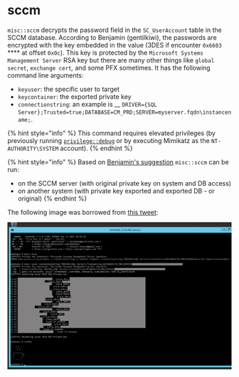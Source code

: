 # sccm

`misc::sccm` decrypts the password field in the `SC_UserAccount` table in the SCCM database. According to Benjamin (gentilkiwi), the passwords are encrypted with the key embedded in the value (3DES if encounter `0x6603` **** at offset `0x0c`). This key is protected by the `Microsoft Systems Management Server` RSA key but there are many other things like `global secret`, `exchange cert`_,_ and some PFX sometimes. It has the following command line arguments:

* `keyuser`: the specific user to target
* `keycontainer`: the exported private key
* `connectionstring`: an example is __ `DRIVER={SQL Server};Trusted=true;DATABASE=CM_PRD;SERVER=myserver.fqdn\instancename;`.

{% hint style="info" %}
This command requires elevated privileges (by previously running [`privilege::debug`](../privilege/debug.md) or by executing Mimikatz as the `NT-AUTHORITY\SYSTEM` account).
{% endhint %}

{% hint style="info" %}
Based on [Benjamin's suggestion](https://twitter.com/gentilkiwi/status/1399826927112830979?s=20) `misc::sccm` can be run:

* on the SCCM server (with original private key on system and DB access)
* on another system (with private key exported and exported DB - or original)
{% endhint %}

The following image was borrowed from [this tweet](https://twitter.com/gentilkiwi/status/1392204021461569537):

![Decrypt passwords in the SCCM database](<../../../.gitbook/assets/1 (3).PNG>)
